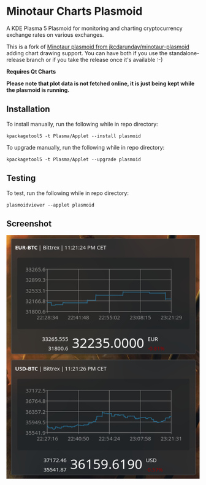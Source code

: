 # Minotaur Charts Plasmoid
A KDE Plasma 5 Plasmoid for monitoring and charting cryptocurrency exchange rates on various exchanges.

This is a fork of [Minotaur plasmoid from jkcdarunday/minotaur-plasmoid](https://github.com/jkcdarunday/minotaur-plasmoid) adding chart drawing support. You can have both if you use the standalone-release branch or if you take the release once it's available :-)

**Requires Qt Charts**

**Please note that plot data is not fetched online, it is just being kept while the plasmoid is running.**

## Installation
To install manually, run the following while in repo directory:
```
kpackagetool5 -t Plasma/Applet --install plasmoid
```

To upgrade manually, run the following while in repo directory:
```
kpackagetool5 -t Plasma/Applet --upgrade plasmoid
```

## Testing
To test, run the following while in repo directory:
```
plasmoidviewer --applet plasmoid
```

## Screenshot
![Screenshot](assets/screenshot.png)
